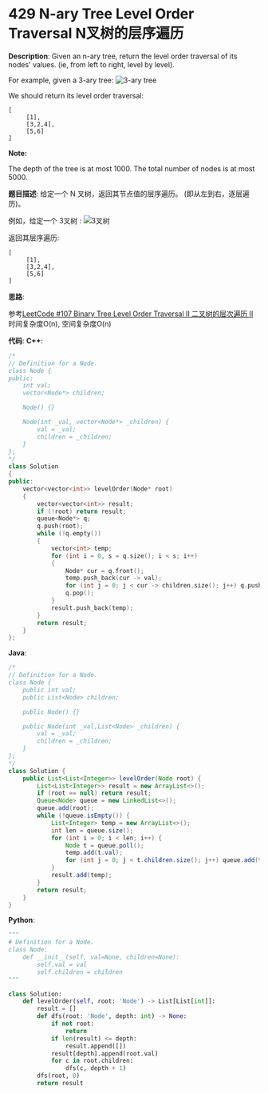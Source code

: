 # 429 N-ary Tree Level Order Traversal N叉树的层序遍历

__Description__:
Given an n-ary tree, return the level order traversal of its nodes' values. (ie, from left to right, level by level).

For example, given a 3-ary tree:
![3-ary tree](https://upload-images.jianshu.io/upload_images/16639143-e48a64a29deee174.png?imageMogr2/auto-orient/strip%7CimageView2/2/w/1240)

We should return its level order traversal:

```text
[
     [1],
     [3,2,4],
     [5,6]
]
```

__Note:__

The depth of the tree is at most 1000.
The total number of nodes is at most 5000.

__题目描述__:
给定一个 N 叉树，返回其节点值的层序遍历。 (即从左到右，逐层遍历)。

例如，给定一个 3叉树 :
![3叉树](https://upload-images.jianshu.io/upload_images/16639143-e48a64a29deee174.png?imageMogr2/auto-orient/strip%7CimageView2/2/w/1240)

返回其层序遍历:

```text
[
     [1],
     [3,2,4],
     [5,6]
]
```

__思路__:

参考[LeetCode #107 Binary Tree Level Order Traversal II 二叉树的层次遍历 II](https://www.jianshu.com/p/76abc4ff072f)
时间复杂度O(n), 空间复杂度O(n)

__代码__:
__C++__:

```C++
/*
// Definition for a Node.
class Node {
public:
    int val;
    vector<Node*> children;

    Node() {}

    Node(int _val, vector<Node*> _children) {
        val = _val;
        children = _children;
    }
};
*/
class Solution 
{
public:
    vector<vector<int>> levelOrder(Node* root) 
    {
        vector<vector<int>> result;
        if (!root) return result;
        queue<Node*> q;
        q.push(root);
        while (!q.empty()) 
        {
            vector<int> temp;
            for (int i = 0, s = q.size(); i < s; i++) 
            {
                Node* cur = q.front();
                temp.push_back(cur -> val);
                for (int j = 0; j < cur -> children.size(); j++) q.push(cur -> children[j]);
                q.pop();
            }
            result.push_back(temp);
        }
        return result;
    }
};
```

__Java__:

```Java
/*
// Definition for a Node.
class Node {
    public int val;
    public List<Node> children;

    public Node() {}

    public Node(int _val,List<Node> _children) {
        val = _val;
        children = _children;
    }
};
*/
class Solution {
    public List<List<Integer>> levelOrder(Node root) {
        List<List<Integer>> result = new ArrayList<>();
        if (root == null) return result;
        Queue<Node> queue = new LinkedList<>();
        queue.add(root);
        while (!queue.isEmpty()) {
            List<Integer> temp = new ArrayList<>();
            int len = queue.size();
            for (int i = 0; i < len; i++) {
                Node t = queue.poll();
                temp.add(t.val);
                for (int j = 0; j < t.children.size(); j++) queue.add(t.children.get(j));
            }
            result.add(temp);
        }
        return result;
    }
}
```

__Python__:

```Python
"""
# Definition for a Node.
class Node:
    def __init__(self, val=None, children=None):
        self.val = val
        self.children = children
"""

class Solution:
    def levelOrder(self, root: 'Node') -> List[List[int]]:
        result = []
        def dfs(root: 'Node', depth: int) -> None:
            if not root: 
                return 
            if len(result) <= depth:
                result.append([])
            result[depth].append(root.val)
            for c in root.children:
                dfs(c, depth + 1)
        dfs(root, 0)
        return result
```

